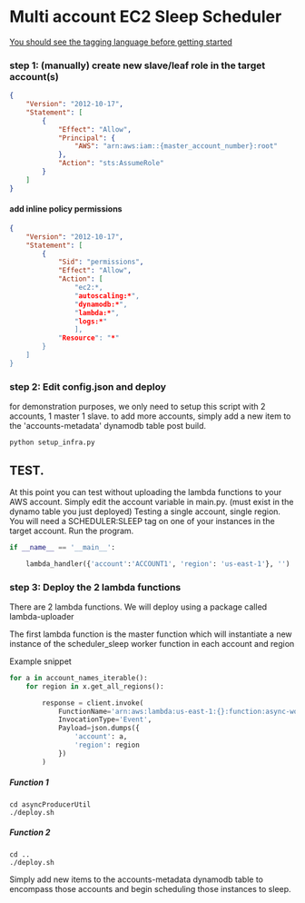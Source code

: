 # Multi account EC2 Sleep Scheduler

[You should see the tagging language before getting started](../browse/tag_grammar.md)



### step 1: (manually) create new slave/leaf role in the target account(s)

```json
{
    "Version": "2012-10-17",
    "Statement": [
        {
            "Effect": "Allow",
            "Principal": {
                "AWS": "arn:aws:iam::{master_account_number}:root" 
            },
            "Action": "sts:AssumeRole"
        }
    ]
}
```
#### add inline policy permissions 
```json
{
    "Version": "2012-10-17",
    "Statement": [
        {
            "Sid": "permissions",
            "Effect": "Allow",
            "Action": [
                "ec2:*,
                "autoscaling:*",
                "dynamodb:*",
                "lambda:*",
                "logs:*"
                ],
            "Resource": "*"
        }
    ]
}
```



### step 2: Edit config.json and deploy
for demonstration purposes, we only need to setup this script with 2 accounts, 1 master 1 slave.
to add more accounts, simply add a new item to the 'accounts-metadata' dynamodb table post build.

```
python setup_infra.py
```

## TEST.
 At this point you can test without uploading the lambda functions to your AWS account.
 Simply edit the account variable in main.py. (must exist in the dynamo table you just deployed)
 Testing a single account, single region. You will need a SCHEDULER:SLEEP tag on one of your instances in the target account.
 Run the program.

```python
if __name__ == '__main__':

    lambda_handler({'account':'ACCOUNT1', 'region': 'us-east-1'}, '')

```


### step 3: Deploy the 2 lambda functions

There are 2 lambda functions. We will deploy using a package called lambda-uploader

The first lambda function is the master function which will instantiate a new instance of the scheduler_sleep worker function in each account and region

Example snippet
```python
for a in account_names_iterable():
    for region in x.get_all_regions():

        response = client.invoke(
            FunctionName='arn:aws:lambda:us-east-1:{}:function:async-worker-Scheduler',
            InvocationType='Event',
            Payload=json.dumps({
                'account': a,
                'region': region
            })
        )
```

##### Function 1
```
cd asyncProducerUtil
./deploy.sh
```
##### Function 2
```
cd ..
./deploy.sh
```

Simply add new items to the accounts-metadata dynamodb table to encompass those accounts and begin scheduling those instances to sleep.
